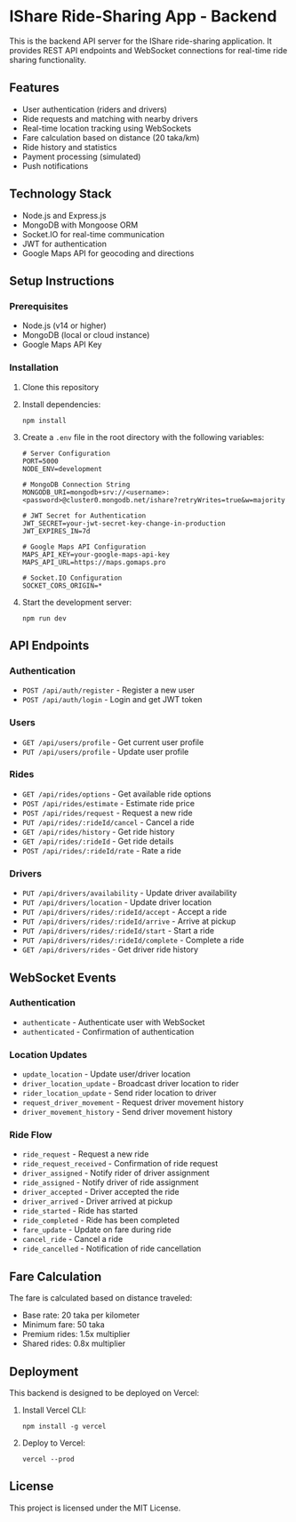 # IShare Ride-Sharing App - Backend

This is the backend API server for the IShare ride-sharing application. It provides REST API endpoints and WebSocket connections for real-time ride sharing functionality.

## Features

- User authentication (riders and drivers)
- Ride requests and matching with nearby drivers
- Real-time location tracking using WebSockets
- Fare calculation based on distance (20 taka/km)
- Ride history and statistics
- Payment processing (simulated)
- Push notifications

## Technology Stack

- Node.js and Express.js
- MongoDB with Mongoose ORM
- Socket.IO for real-time communication
- JWT for authentication
- Google Maps API for geocoding and directions

## Setup Instructions

### Prerequisites

- Node.js (v14 or higher)
- MongoDB (local or cloud instance)
- Google Maps API Key

### Installation

1. Clone this repository
2. Install dependencies:
   ```
   npm install
   ```
3. Create a `.env` file in the root directory with the following variables:
   ```
   # Server Configuration
   PORT=5000
   NODE_ENV=development

   # MongoDB Connection String
   MONGODB_URI=mongodb+srv://<username>:<password>@cluster0.mongodb.net/ishare?retryWrites=true&w=majority

   # JWT Secret for Authentication
   JWT_SECRET=your-jwt-secret-key-change-in-production
   JWT_EXPIRES_IN=7d

   # Google Maps API Configuration
   MAPS_API_KEY=your-google-maps-api-key
   MAPS_API_URL=https://maps.gomaps.pro

   # Socket.IO Configuration
   SOCKET_CORS_ORIGIN=*
   ```

4. Start the development server:
   ```
   npm run dev
   ```

## API Endpoints

### Authentication
- `POST /api/auth/register` - Register a new user
- `POST /api/auth/login` - Login and get JWT token

### Users
- `GET /api/users/profile` - Get current user profile
- `PUT /api/users/profile` - Update user profile

### Rides
- `GET /api/rides/options` - Get available ride options
- `POST /api/rides/estimate` - Estimate ride price
- `POST /api/rides/request` - Request a new ride
- `PUT /api/rides/:rideId/cancel` - Cancel a ride
- `GET /api/rides/history` - Get ride history
- `GET /api/rides/:rideId` - Get ride details
- `POST /api/rides/:rideId/rate` - Rate a ride

### Drivers
- `PUT /api/drivers/availability` - Update driver availability
- `PUT /api/drivers/location` - Update driver location
- `PUT /api/drivers/rides/:rideId/accept` - Accept a ride
- `PUT /api/drivers/rides/:rideId/arrive` - Arrive at pickup
- `PUT /api/drivers/rides/:rideId/start` - Start a ride
- `PUT /api/drivers/rides/:rideId/complete` - Complete a ride
- `GET /api/drivers/rides` - Get driver ride history

## WebSocket Events

### Authentication
- `authenticate` - Authenticate user with WebSocket
- `authenticated` - Confirmation of authentication

### Location Updates
- `update_location` - Update user/driver location
- `driver_location_update` - Broadcast driver location to rider
- `rider_location_update` - Send rider location to driver
- `request_driver_movement` - Request driver movement history
- `driver_movement_history` - Send driver movement history

### Ride Flow
- `ride_request` - Request a new ride
- `ride_request_received` - Confirmation of ride request
- `driver_assigned` - Notify rider of driver assignment
- `ride_assigned` - Notify driver of ride assignment
- `driver_accepted` - Driver accepted the ride
- `driver_arrived` - Driver arrived at pickup
- `ride_started` - Ride has started
- `ride_completed` - Ride has been completed
- `fare_update` - Update on fare during ride
- `cancel_ride` - Cancel a ride
- `ride_cancelled` - Notification of ride cancellation

## Fare Calculation

The fare is calculated based on distance traveled:
- Base rate: 20 taka per kilometer
- Minimum fare: 50 taka
- Premium rides: 1.5x multiplier
- Shared rides: 0.8x multiplier

## Deployment

This backend is designed to be deployed on Vercel:

1. Install Vercel CLI:
   ```
   npm install -g vercel
   ```

2. Deploy to Vercel:
   ```
   vercel --prod
   ```

## License

This project is licensed under the MIT License.